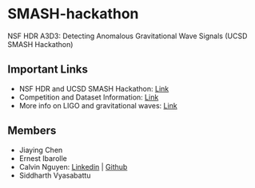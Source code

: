 # SMASH-hackathon
NSF HDR A3D3: Detecting Anomalous Gravitational Wave Signals (UCSD SMASH Hackathon)

## Important Links 
* NSF HDR and UCSD SMASH Hackathon: [Link](https://indico.cern.ch/event/1489401/)
* Competition and Dataset Information: [Link](https://www.codabench.org/competitions/2626/)
* More info on LIGO and gravitational waves: [Link](https://www.ligo.caltech.edu/page/ligo-gw-interferometer)

## Members
* Jiaying Chen
* Ernest Ibarolle
* Calvin Nguyen: [Linkedin](https://www.linkedin.com/in/calvin-nguyen-data/) | [Github](https://github.com/Neniflight)
* Siddharth Vyasabattu
